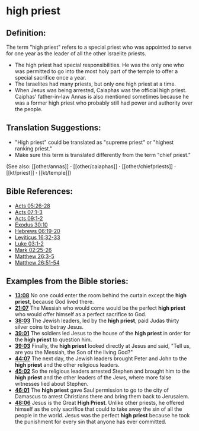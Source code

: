 # high priest #

## Definition: ##

The term "high priest" refers to a special priest who was appointed to serve for one year as the leader of all the other Israelite priests. 

* The high priest had special responsibilities. He was the only one who was permitted to go into the most holy part of the temple to offer a special sacrifice once a year.
* The Israelites had many priests, but only one high priest at a time.
* When Jesus was being arrested, Caiaphas was the official high priest. Caiphas' father-in-law Annas is also mentioned sometimes because he was a former high priest who probably still had power and authority over the people.

## Translation Suggestions: ##

* "High priest" could be translated as "supreme priest" or "highest ranking priest."
* Make sure this term is translated differently from the term "chief priest."

(See also: [[other/annas]] **·** [[other/caiaphas]] **·** [[other/chiefpriests]] **·** [[kt/priest]] **·** [[kt/temple]])

## Bible References: ##

* [Acts 05:26-28](en/tn/act/help/05/26)
* [Acts 07:1-3](en/tn/act/help/07/01)
* [Acts 09:1-2](en/tn/act/help/09/01)
* [Exodus 30:10](en/tn/exo/help/30/10)
* [Hebrews 06:19-20](en/tn/heb/help/06/19)
* [Leviticus 16:32-33](en/tn/lev/help/16/32)
* [Luke 03:1-2](en/tn/luk/help/03/01)
* [Mark 02:25-26](en/tn/mrk/help/02/25)
* [Matthew 26:3-5](en/tn/mat/help/26/03)
* [Matthew 26:51-54](en/tn/mat/help/26/51)

## Examples from the Bible stories: ##

* __[13:08](en/tn/obs/help/13/08)__ No one could enter the room behind the curtain except the __high priest__, because God lived there.
* __[21:07](en/tn/obs/help/21/07)__ The Messiah who would come would be the perfect __high priest__  who would offer himself as a perfect sacrifice to God.
* __[38:03](en/tn/obs/help/38/03)__ The Jewish leaders, led by the __high priest__, paid Judas thirty silver coins to betray Jesus.
* __[39:01](en/tn/obs/help/39/01)__ The soldiers led Jesus to the house of the __high priest__  in order for the __high priest__  to question him.
* __[39:03](en/tn/obs/help/39/03)__ Finally, the __high priest__  looked directly at Jesus and said, "Tell us, are you the Messiah, the Son of the living God?"
* __[44:07](en/tn/obs/help/44/07)__ The next day, the Jewish leaders brought Peter and John to the __high priest__  and the other religious leaders.
* __[45:02](en/tn/obs/help/45/02)__ So the religious leaders arrested Stephen and brought him to the __high priest__  and the other leaders of the Jews, where more false witnesses lied about Stephen.
* __[46:01](en/tn/obs/help/46/01)__ The __high priest__  gave Saul permission to go to the city of Damascus to arrest Christians there and bring them back to Jerusalem.
* __[48:06](en/tn/obs/help/48/06)__ Jesus is the Great __High Priest__. Unlike other priests, he offered himself as the only sacrifice that could to take away the sin of all the people in the world. Jesus was the perfect __high priest__  because he took the punishment for every sin that anyone has ever committed.